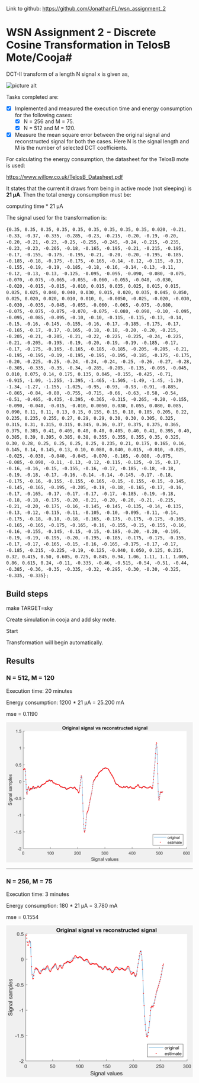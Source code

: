Link to github: https://github.com/JonathanFL/wsn_assignment_2

# WSN Assignment 2 - Discrete Cosine Transformation in TelosB Mote/Cooja#

DCT-II transform of a length N signal x is given as,

![picture alt](https://wikimedia.org/api/rest_v1/media/math/render/svg/dce6d60796ea026a5a7564418d130effde90d9cf "DCT II")

Tasks completed are:
- [x] Implemented and measured the execution time and energy consumption for the following cases:
     - [x] N = 256 and M = 75.
     - [x] N = 512 and M = 120.
- [x] Measure the mean square error between the original signal and reconstructed signal for both the cases.
Here N is the signal length and M is the number of selected DCT coefficients.

For calculating the energy consumption, the datasheet for the TelosB mote is used:

https://www.willow.co.uk/TelosB_Datasheet.pdf

It states that the current it draws from being in active mode (not sleeping) is **21 µA**. Then the total energy consumption must be:

computing time * 21 µA

The signal used for the transformation is:

`{0.35, 0.35, 0.35, 0.35, 0.35, 0.35, 0.35, 0.35, 0.35, 0.020, -0.21, -0.33, -0.37, -0.335, -0.285, -0.23, -0.215, -0.20, -0.19, -0.20, -0.20, -0.21, -0.23, -0.25, -0.255, -0.245, -0.24, -0.215, -0.235, -0.23, -0.23, -0.205, -0.18, -0.165, -0.195, -0.21, -0.215, -0.195, -0.17, -0.155, -0.175, -0.195, -0.21, -0.20, -0.20, -0.195, -0.185, -0.185, -0.18, -0.175, -0.175, -0.165, -0.14, -0.12, -0.115, -0.13, -0.155, -0.19, -0.19, -0.185, -0.18, -0.16, -0.14, -0.13, -0.11, -0.12, -0.13, -0.13, -0.125, -0.095, -0.095, -0.090, -0.080, -0.075, -0.070, -0.075, -0.065, -0.055, -0.060, -0.055, -0.040, -0.030, -0.020, -0.015, -0.015, -0.010, 0.015, 0.035, 0.025, 0.015, 0.015, 0.025, 0.025, 0.040, 0.040, 0.030, 0.015, 0.020, 0.035, 0.045, 0.050, 0.025, 0.020, 0.020, 0.010, 0.010, 0, -0.0050, -0.025, -0.020, -0.030, -0.030, -0.035, -0.045, -0.055, -0.060, -0.065, -0.075, -0.080, -0.075, -0.075, -0.075, -0.070, -0.075, -0.080, -0.090, -0.10, -0.095, -0.095, -0.085, -0.095, -0.10, -0.10, -0.115, -0.115, -0.13, -0.14, -0.15, -0.16, -0.145, -0.155, -0.16, -0.17, -0.185, -0.175, -0.17, -0.165, -0.17, -0.17, -0.165, -0.18, -0.18, -0.20, -0.20, -0.215, -0.205, -0.21, -0.205, -0.21, -0.22, -0.225, -0.225, -0.24, -0.225, -0.21, -0.205, -0.195, -0.19, -0.20, -0.19, -0.19, -0.185, -0.17, -0.17, -0.175, -0.165, -0.165, -0.185, -0.185, -0.205, -0.205, -0.21, -0.195, -0.195, -0.19, -0.195, -0.195, -0.195, -0.185, -0.175, -0.175, -0.20, -0.225, -0.25, -0.24, -0.24, -0.24, -0.25, -0.26, -0.27, -0.28, -0.305, -0.335, -0.35, -0.34, -0.285, -0.205, -0.135, -0.095, -0.045, 0.010, 0.075, 0.14, 0.175, 0.135, 0.045, -0.155, -0.425, -0.71, -0.915, -1.09, -1.255, -1.395, -1.465, -1.505, -1.49, -1.45, -1.39, -1.34, -1.27, -1.155, -1.025, -0.95, -0.93, -0.93, -0.91, -0.885, -0.865, -0.84, -0.80, -0.755, -0.715, -0.66, -0.63, -0.58, -0.54, -0.51, -0.465, -0.435, -0.395, -0.365, -0.315, -0.265, -0.20, -0.155, -0.090, -0.040, -0.015, -0.010, 0.0050, 0.030, 0.055, 0.080, 0.085, 0.090, 0.11, 0.11, 0.13, 0.15, 0.155, 0.15, 0.18, 0.185, 0.205, 0.22, 0.235, 0.235, 0.255, 0.27, 0.29, 0.29, 0.30, 0.30, 0.305, 0.325, 0.315, 0.31, 0.315, 0.315, 0.345, 0.36, 0.37, 0.375, 0.375, 0.365, 0.375, 0.385, 0.41, 0.405, 0.40, 0.40, 0.405, 0.40, 0.41, 0.395, 0.40, 0.385, 0.39, 0.395, 0.385, 0.38, 0.355, 0.355, 0.355, 0.35, 0.325, 0.30, 0.28, 0.25, 0.25, 0.25, 0.25, 0.235, 0.21, 0.175, 0.165, 0.16, 0.145, 0.14, 0.145, 0.13, 0.10, 0.080, 0.040, 0.015, -0.010, -0.025, -0.025, -0.030, -0.040, -0.045, -0.070, -0.105, -0.080, -0.075, -0.085, -0.090, -0.11, -0.13, -0.12, -0.115, -0.125, -0.15, -0.17, -0.16, -0.16, -0.15, -0.155, -0.16, -0.17, -0.185, -0.18, -0.18, -0.19, -0.18, -0.17, -0.16, -0.14, -0.14, -0.145, -0.17, -0.18, -0.175, -0.16, -0.155, -0.155, -0.165, -0.15, -0.155, -0.15, -0.145, -0.145, -0.165, -0.195, -0.205, -0.19, -0.18, -0.165, -0.17, -0.16, -0.17, -0.165, -0.17, -0.17, -0.17, -0.17, -0.185, -0.19, -0.18, -0.18, -0.18, -0.175, -0.20, -0.21, -0.20, -0.20, -0.21, -0.215, -0.21, -0.20, -0.175, -0.16, -0.145, -0.145, -0.135, -0.14, -0.135, -0.13, -0.12, -0.115, -0.11, -0.105, -0.10, -0.095, -0.11, -0.14, -0.175, -0.18, -0.18, -0.18, -0.165, -0.175, -0.175, -0.175, -0.165, -0.165, -0.165, -0.175, -0.165, -0.16, -0.155, -0.15, -0.155, -0.16, -0.16, -0.155, -0.145, -0.15, -0.15, -0.185, -0.20, -0.20, -0.195, -0.19, -0.19, -0.195, -0.20, -0.195, -0.185, -0.175, -0.175, -0.155, -0.17, -0.17, -0.165, -0.15, -0.16, -0.165, -0.175, -0.17, -0.17, -0.185, -0.215, -0.225, -0.19, -0.125, -0.040, 0.050, 0.125, 0.215, 0.32, 0.415, 0.50, 0.605, 0.725, 0.845, 0.94, 1.06, 1.11, 1.1, 1.005, 0.86, 0.615, 0.24, -0.11, -0.335, -0.46, -0.515, -0.54, -0.51, -0.44, -0.385, -0.36, -0.35, -0.335, -0.32, -0.295, -0.30, -0.30, -0.325, -0.335, -0.335};`

## Build steps

make TARGET=sky

Create simulation in cooja and add sky mote.

Start

Transformation will begin automatically.

## Results

### N = 512, M = 120

Execution time: 20 minutes

Energy consumption: 1200 * 21 µA = 25.200 mA

mse = 0.1190

![picture alt](N_512.png "DCT II")

- - - -

### N = 256, M = 75

Execution time: 3 minutes

Energy consumption: 180 * 21 µA = 3.780 mA

mse = 0.1554

![picture alt](N_256.png "DCT II")
